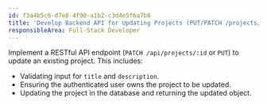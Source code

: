 ```yaml
---
id: f3a4b5c6-d7e8-4f90-a1b2-c3d4e5f6a7b8
title: 'Develop Backend API for Updating Projects (PUT/PATCH /projects/:id)'
responsibleArea: Full-Stack Developer
---
```

Implement a RESTful API endpoint (`PATCH /api/projects/:id` or `PUT`) to update an existing project. This includes:
*   Validating input for `title` and `description`.
*   Ensuring the authenticated user owns the project to be updated.
*   Updating the project in the database and returning the updated object.
